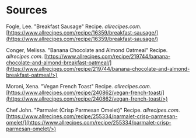 # Sources

Fogle, Lee. "Breakfast Sausage" Recipe. *allrecipes.com*.
[https://www.allrecipes.com/recipe/16359/breakfast-sausage/](https://www.allrecipes.com/recipe/16359/breakfast-sausage/)

Conger, Melissa. "Banana Chocolate and Almond Oatmeal" Recipe.
*allrecipes.com*.
[https://www.allrecipes.com/recipe/219744/banana-chocolate-and-almond-breakfast-oatmeal/](https://www.allrecipes.com/recipe/219744/banana-chocolate-and-almond-breakfast-oatmeal/>)

Moroni, Xena. "Vegan French Toast" Recipe. *allrecipes.com*.
[https://www.allrecipes.com/recipe/240862/vegan-french-toast/](https://www.allrecipes.com/recipe/240862/vegan-french-toast/>)

Chef John. "Parmalet (Crisp Parmesan Omelet)" Recipe. *allrecipes.com*.
[https://www.allrecipes.com/recipe/255334/parmalet-crisp-parmesan-omelet/](https://www.allrecipes.com/recipe/255334/parmalet-crisp-parmesan-omelet/>)
